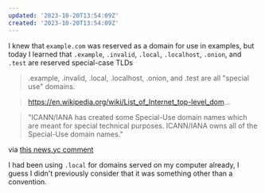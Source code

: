 ```yaml
---
updated: '2023-10-20T13:54:09Z'
created: '2023-10-20T13:54:09Z'
---
```

I knew that `example.com` was reserved as a domain for use in examples, but today I learned that `.example`, `.invalid`, `.local`, `.localhost`, `.onion`, and `.test` are reserved special-case TLDs

> .example, .invalid, .local, .localhost, .onion, and .test are all "special use" domains.

> https://en.wikipedia.org/wiki/List_of_Internet_top-level_dom...

> "ICANN/IANA has created some Special-Use domain names which are meant for special technical purposes. ICANN/IANA owns all of the Special-Use domain names." 

via [this news.yc comment](https://news.ycombinator.com/item?id=37209324)

I had been using `.local` for domains served on my computer already, I guess I didn't previously consider that it was something other than a convention.